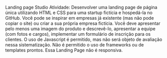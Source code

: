 Landing page Studio
Atividade: Desenvolver uma landing page de página única utilizando HTML e CSS para uma startup fictícia e hospedá-la no GitHub. Você pode se inspirar em empresas já existente (mas não pode copiar o site) ou criar a sua própria empresa fictícia. Você deve apresentar pelo menos uma imagem do produto e descrevê-lo, apresentar a equipe (com fotos e cargos), implementar um formulário de inscrição para os clientes. O uso de Javascript é permitido, mas não será objeto de avaliação nessa sistematização. Não é permitido o uso de frameworks ou de templates prontos. Essa Landing Page não é responsiva.
